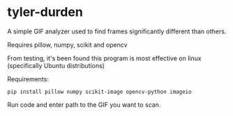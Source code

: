 # tyler-durden

A simple GIF analyzer used to find frames significantly different than others.

Requires pillow, numpy, scikit and opencv


From testing, it's been found this program is most effective on linux (specifically Ubuntu distributions)

Requirements:

```
pip install pillow numpy scikit-image opencv-python imageio
```
Run code and enter path to the GIF you want to scan.
